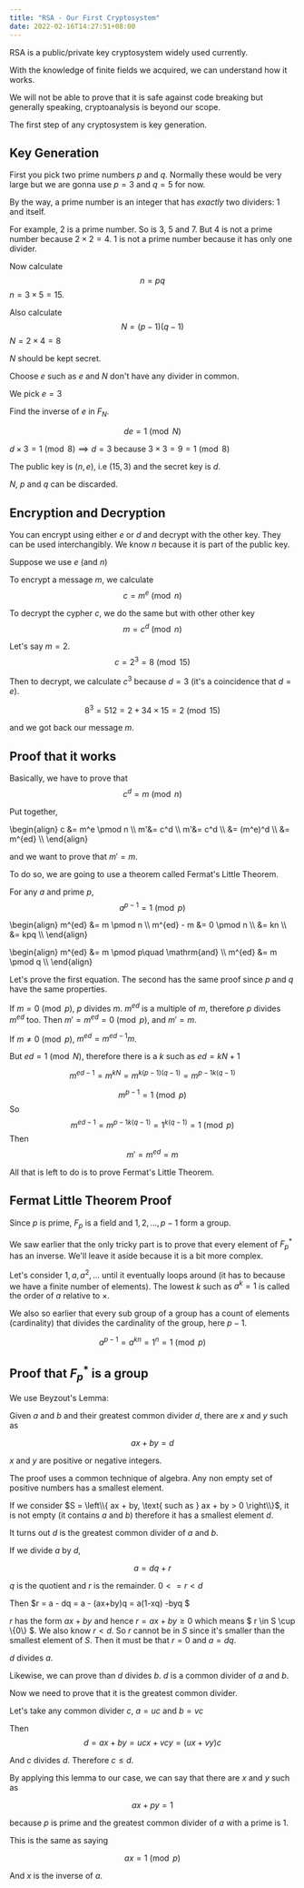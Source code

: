 ```yaml
---
title: "RSA - Our First Cryptosystem"
date: 2022-02-16T14:27:51+08:00
---
```


RSA is a public/private key cryptosystem
widely used currently.

With the knowledge of finite fields we
acquired, we can understand how it works.

We will not be able to prove that it is
safe against code breaking but generally
speaking, cryptoanalysis is beyond our scope.

The first step of any cryptosystem is key generation.

## Key Generation

First you pick two prime numbers $p$ and $q$.
Normally these would be very large but we are
gonna use $p=3$ and $q=5$ for now.

By the way, a prime number is an integer that
has *exactly* two dividers: 1 and itself.

For example, 2 is a prime number. So is 3, 5 and 7.
But 4 is not a prime number because $2 \times 2 = 4$.
1 is not a prime number because it has only one divider.

Now calculate $$n = pq$$
$n = 3 \times 5 = 15$.

Also calculate $$N = (p-1)(q-1)$$
$N = 2 \times 4 = 8$

$N$ should be kept secret.

Choose $e$ such as $e$ and $N$ don't have any divider
in common.

We pick $e = 3$

Find the inverse of $e$ in $F_N$. 

$$ de = 1 \pmod N $$

$d \times 3 = 1 \pmod 8 \implies d = 3$ because
$3 \times 3 = 9 = 1 \pmod 8$

The public key is $(n, e)$, i.e $(15, 3)$
and the secret key is $d$. 

$N$, $p$ and $q$ can be
discarded.

## Encryption and Decryption

You can encrypt using either $e$ or $d$
and decrypt with the other key. They can be
used interchangibly. We know $n$ because it is
part of the public key.

Suppose we use $e$ (and $n$)

To encrypt a message $m$, we calculate
$$ c = m^e \pmod n $$

To decrypt the cypher $c$, we do the same but with
other other key
$$ m = c^d \pmod n $$

Let's say $m = 2$. $$ c = 2^3 = 8 \pmod{15} $$

Then to decrypt, we calculate $c^3$ because $d=3$ (it's
a coincidence that $d=e$).

$$ 8^3 = 512 = 2 + 34 \times 15 = 2 \pmod{15} $$

and we got back our message $m$.

## Proof that it works

Basically, we have to prove that $$ c ^ d = m \pmod n $$

Put together,

\begin{align}
c &= m^e \pmod n \\\\
m'&= c^d \\\\
m'&= c^d \\\\
  &= (m^e)^d \\\\
  &= m^{ed} \\\\
\end{align}

and we want to prove that $m'=m$.

To do so, we are going to use a theorem
called Fermat's Little Theorem.

For any $a$ and prime $p$,
$$ a^{p-1} = 1 \pmod p $$

\begin{align}
m^{ed} &= m \pmod n \\\\
m^{ed} - m &= 0 \pmod n \\\\
&= kn \\\\
&= kpq \\\\
\end{align}

\begin{align}
m^{ed} &= m \pmod p\quad \mathrm{and} \\\\
m^{ed} &= m \pmod q \\\\
\end{align}

Let's prove the first equation. The second has the
same proof since $p$ and $q$ have the same properties.

If $m = 0 \pmod p$, $p$ divides $m$. $m^{ed}$ is
a multiple of $m$, therefore $p$ divides $m^{ed}$ too.
Then $m' = m^{ed} = 0 \pmod p$, and $m' = m$.

If $m \ne 0 \pmod p$, $m^{ed} = m^{ed-1}m$.

But $ed = 1 \pmod N$, therefore there is a $k$ 
such as $ed = kN + 1$

$$m^{ed-1} = m^{kN} = m^{k(p-1)(q-1)} = {m^{p-1}}^{k(q-1)}$$

$$ m^{p-1} = 1 \pmod p $$
So
$$ m^{ed-1} = {m^{p-1}}^{k(q-1)} = 1^{k(q-1)} = 1 \pmod p$$
Then
$$ m' = m^{ed} = m $$

All that is left to do is to prove Fermat's Little Theorem.

## Fermat Little Theorem Proof

Since $p$ is prime, $F_p$ is a field and ${1, 2, ..., p-1}$ form a group.

We saw earlier that the only tricky part is to prove
that every element of $F^*_p$ has an inverse.
We'll leave it aside because it is a bit more complex.

Let's consider ${1, a, a^2, ...}$ until it eventually
loops around (it has to because we have a finite 
number of elements). The lowest $k$ such as $a^k = 1$
is called the order of $a$ relative to $\times$.

We also so earlier that every sub group of a group
has a count of elements (cardinality)
that divides the cardinality of the group, here $p-1$.

$$ a^{p-1} = a^{kn} = 1^n = 1 \pmod p $$

## Proof that $F^*_p$ is a group

We use Beyzout's Lemma:

Given $a$ and $b$ and their greatest common divider $d$,
there are $x$ and $y$ such as

$$ ax + by = d $$

$x$ and $y$ are positive or negative integers.

The proof uses a common technique of algebra. Any non empty set of positive numbers has a smallest element.

If we consider $S = \left\\{ ax + by, \text{ such as } ax + by > 0 \right\\}$, it is not empty (it contains $a$ and $b$) therefore it has a smallest element $d$.

It turns out $d$ is the greatest common divider of $a$ 
and $b$.

If we divide $a$ by $d$, 

$$ a = dq + r $$

$q$ is the quotient and $r$ is the remainder. 
$0 <= r < d$

Then $r = a - dq = a - (ax+by)q = a(1-xq) -byq $

$r$ has the form $ax + by$ and hence $r = ax+by \ge 0$
which means $ r \in S \cup \\{0\\} $.
We also know $r < d$. So $r$ cannot be in $S$ since 
it's smaller than the smallest element of $S$.
Then it must be that $r = 0$ and $a = dq$.

$d$ divides $a$.

Likewise, we can prove than $d$ divides $b$.
$d$ is a common divider of $a$ and $b$.

Now we need to prove that it is the greatest common
divider.

Let's take any common divider $c$, $a = uc$ and $b = vc$

Then $$d = ax + by = ucx + vcy = (ux + vy)c $$

And $c$ divides $d$. Therefore $c \le d$.

By applying this lemma to our case, we can say
that there are $x$ and $y$ such as 

$$ ax + py = 1 $$

because $p$ is prime and the greatest common divider
of $a$ with a prime is 1.

This is the same as saying

$$ ax = 1 \pmod p $$

And $x$ is the inverse of $a$.

